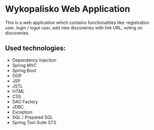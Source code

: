 # **Wykopalisko Web Application**

This is a web application which contains functionalities like: registration user, login / logut user, add new discoveries with link URL, voting on discoveries.

## Used technologies:
* Dependency Injection
* Spring MVC
* Spring Boot
* OOP
* JSP
* JSTL
* HTML
* CSS
* DAO Factory
* JDBC
* Exception
* SQL / Prepared SQL
* Spring Tool Suite STS